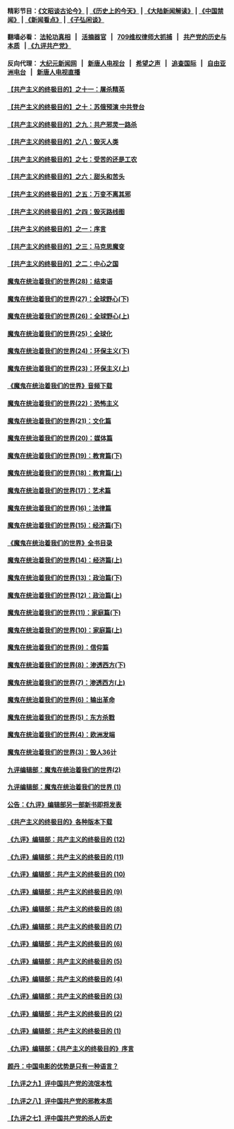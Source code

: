 #### 精彩节目：[《文昭谈古论今》](http://134.209.198.168/wenzhao) | [《历史上的今天》](http://134.209.198.168/today-in-history) | [《大陆新闻解读》](http://134.209.198.168/ntdtv-comedy) | [《中国禁闻》](http://134.209.198.168/ntdtv-news) | [《新闻看点》](http://134.209.198.168/news-insight) | [《子弘闲谈》](http://134.209.198.168/zihongxiantan/) 

  #### 翻墙必看： [法轮功真相](http://134.209.198.168:10000/videos/truth.html) &nbsp;&nbsp;|&nbsp;&nbsp; [活摘器官](http://134.209.198.168:10000/videos/res/Organs/) &nbsp;&nbsp;|&nbsp;&nbsp; [709维权律师大抓捕](http://134.209.198.168:10000/videos/709/) &nbsp;&nbsp;|&nbsp;&nbsp; [共产党的历史与本质](http://134.209.198.168:10000/videos/jiuping/) &nbsp;&nbsp;| [《九评共产党》](http://134.209.198.168:10000/videos/jiuping/) 

#### 反向代理： [大纪元新闻网](http://134.209.198.168:10080/) &nbsp;&nbsp;|&nbsp;&nbsp; [新唐人电视台](http://134.209.198.168:8000/) &nbsp;&nbsp;|&nbsp;&nbsp; [希望之声](http://134.209.198.168:8200/) &nbsp;&nbsp;|&nbsp;&nbsp; [追查国际](http://134.209.198.168:10010/) &nbsp;&nbsp;|&nbsp;&nbsp; [自由亚洲电台](http://134.209.198.168:9800/) &nbsp;&nbsp;|&nbsp;&nbsp; [新唐人电视直播](http://134.209.198.168/) 

#### [【共产主义的终极目的】之十一：屠杀精英](../pages/nsc422/n11118442.md?t=03220036) 

#### [【共产主义的终极目的】之十：苏俄预演 中共登台](../pages/nsc422/n11118424.md?t=03220036) 

#### [【共产主义的终极目的】之九：共产邪灵一路杀](../pages/nsc422/n11114139.md?t=03220036) 

#### [【共产主义的终极目的】之八：毁灭人类](../pages/nsc422/n11108503.md?t=03220036) 

#### [【共产主义的终极目的】之七：受苦的还是工农](../pages/nsc422/n11101809.md?t=03220036) 

#### [【共产主义的终极目的】之六：甜头和苦头](../pages/nsc422/n11096971.md?t=03220036) 

#### [【共产主义的终极目的】之五：万变不离其邪](../pages/nsc422/n11091285.md?t=03220036) 

#### [【共产主义的终极目的】之四：毁灭路线图](../pages/nsc422/n11086284.md?t=03220036) 

#### [【共产主义的终极目的】之一：序言](../pages/nsc422/n11086077.md?t=03220036) 

#### [【共产主义的终极目的】之三：马克思魔变](../pages/nsc422/n11061941.md?t=03220036) 

#### [【共产主义的终极目的】之二：中心之国](../pages/nsc422/n11047728.md?t=03220036) 

#### [魔鬼在统治着我们的世界(28)：结束语](../pages/nsc422/n10936246.md?t=03220036) 

#### [魔鬼在统治着我们的世界(27)：全球野心(下)](../pages/nsc422/n10928319.md?t=03220036) 

#### [魔鬼在统治着我们的世界(26)：全球野心(上)](../pages/nsc422/n10900318.md?t=03220036) 

#### [魔鬼在统治着我们的世界(25)：全球化](../pages/nsc422/n10788205.md?t=03220036) 

#### [魔鬼在统治着我们的世界(24)：环保主义(下)](../pages/nsc422/n10695307.md?t=03220036) 

#### [魔鬼在统治着我们的世界(23)：环保主义(上)](../pages/nsc422/n10688613.md?t=03220036) 

#### [《魔鬼在统治着我们的世界》音频下载](../pages/nsc422/n10635553.md?t=03220036) 

#### [魔鬼在统治着我们的世界(22)：恐怖主义](../pages/nsc422/n10614727.md?t=03220036) 

#### [魔鬼在统治着我们的世界(21)：文化篇](../pages/nsc422/n10597706.md?t=03220036) 

#### [魔鬼在统治着我们的世界(20)：媒体篇](../pages/nsc422/n10586579.md?t=03220036) 

#### [魔鬼在统治着我们的世界(19)：教育篇(下)](../pages/nsc422/n10564808.md?t=03220036) 

#### [魔鬼在统治着我们的世界(18)：教育篇(上)](../pages/nsc422/n10526970.md?t=03220036) 

#### [魔鬼在统治着我们的世界(17)：艺术篇](../pages/nsc422/n10499093.md?t=03220036) 

#### [魔鬼在统治着我们的世界(16)：法律篇](../pages/nsc422/n10485969.md?t=03220036) 

#### [魔鬼在统治着我们的世界(15)：经济篇(下)](../pages/nsc422/n10469975.md?t=03220036) 

#### [《魔鬼在统治着我们的世界》全书目录](../pages/nsc422/n10464261.md?t=03220036) 

#### [魔鬼在统治着我们的世界(14)：经济篇(上)](../pages/nsc422/n10457370.md?t=03220036) 

#### [魔鬼在统治着我们的世界(13)：政治篇(下)](../pages/nsc422/n10448270.md?t=03220036) 

#### [魔鬼在统治着我们的世界(12)：政治篇(上)](../pages/nsc422/n10444576.md?t=03220036) 

#### [魔鬼在统治着我们的世界(11)：家庭篇(下)](../pages/nsc422/n10440961.md?t=03220036) 

#### [魔鬼在统治着我们的世界(10)：家庭篇(上)](../pages/nsc422/n10435448.md?t=03220036) 

#### [魔鬼在统治着我们的世界(9)：信仰篇](../pages/nsc422/n10432159.md?t=03220036) 

#### [魔鬼在统治着我们的世界(8)：渗透西方(下)](../pages/nsc422/n10429603.md?t=03220036) 

#### [魔鬼在统治着我们的世界(7)：渗透西方(上)](../pages/nsc422/n10426013.md?t=03220036) 

#### [魔鬼在统治着我们的世界(6)：输出革命](../pages/nsc422/n10421536.md?t=03220036) 

#### [魔鬼在统治着我们的世界(5)：东方杀戮](../pages/nsc422/n10417707.md?t=03220036) 

#### [魔鬼在统治着我们的世界(4)：欧洲发端](../pages/nsc422/n10414890.md?t=03220036) 

#### [魔鬼在统治着我们的世界(3)：毁人36计](../pages/nsc422/n10411583.md?t=03220036) 

#### [九评编辑部：魔鬼在统治着我们的世界(2)](../pages/nsc422/n10410036.md?t=03220036) 

#### [九评编辑部：魔鬼在统治着我们的世界 (1)](../pages/nsc422/n10406825.md?t=03220036) 

#### [公告：《九评》编辑部另一部新书即将发表](../pages/nsc422/n10405104.md?t=03220036) 

#### [《共产主义的终极目的》各种版本下载](../pages/nsc422/n10022138.md?t=03220036) 

#### [《九评》编辑部：共产主义的终极目的 (12)](../pages/nsc422/n9933272.md?t=03220036) 

#### [《九评》编辑部：共产主义的终极目的 (11)](../pages/nsc422/n9924973.md?t=03220036) 

#### [《九评》编辑部：共产主义的终极目的 (10)](../pages/nsc422/n9920883.md?t=03220036) 

#### [《九评》编辑部：共产主义的终极目的 (9)](../pages/nsc422/n9916363.md?t=03220036) 

#### [《九评》编辑部：共产主义的终极目的 (8)](../pages/nsc422/n9912488.md?t=03220036) 

#### [《九评》编辑部：共产主义的终极目的 (7)](../pages/nsc422/n9901176.md?t=03220036) 

#### [《九评》编辑部：共产主义的终极目的 (6)](../pages/nsc422/n9899359.md?t=03220036) 

#### [《九评》编辑部：共产主义的终极目的 (5)](../pages/nsc422/n9893174.md?t=03220036) 

#### [《九评》编辑部：共产主义的终极目的 (4)](../pages/nsc422/n9891246.md?t=03220036) 

#### [《九评》编辑部：共产主义的终极目的 (3)](../pages/nsc422/n9879879.md?t=03220036) 

#### [《九评》编辑部：共产主义的终极目的 (2)](../pages/nsc422/n9876205.md?t=03220036) 

#### [《九评》编辑部：共产主义的终极目的 (1)](../pages/nsc422/n9865857.md?t=03220036) 

#### [《九评》编辑部：《共产主义的终极目的》序言](../pages/nsc422/n9862666.md?t=03220036) 

#### [颜丹：中国电影的优势是只有一种语言？](../pages/nsc422/n9583062.md?t=03220036) 

#### [【九评之九】评中国共产党的流氓本性](../pages/nsc422/n737542.md?t=03220036) 

#### [【九评之八】评中国共产党的邪教本质](../pages/nsc422/n735942.md?t=03220036) 

#### [【九评之七】评中国共产党的杀人历史](../pages/nsc422/n733806.md?t=03220036) 

